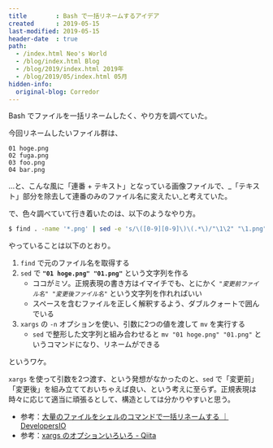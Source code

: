```yaml
---
title        : Bash で一括リネームするアイデア
created      : 2019-05-15
last-modified: 2019-05-15
header-date  : true
path:
  - /index.html Neo's World
  - /blog/index.html Blog
  - /blog/2019/index.html 2019年
  - /blog/2019/05/index.html 05月
hidden-info:
  original-blog: Corredor
---
```


Bash でファイルを一括リネームしたく、やり方を調べていた。

今回リネームしたいファイル群は、

```
01 hoge.png
02 fuga.png
03 foo.png
04 bar.png
```

…と、こんな風に「連番 + テキスト」となっている画像ファイルで、_「テキスト」部分を除去して連番のみのファイル名に変えたい_と考えていた。

で、色々調べていて行き着いたのは、以下のようなやり方。

```bash
$ find . -name '*.png' | sed -e 's/\([0-9][0-9]\)\(.*\)/"\1\2" "\1.png"/' | xargs -n 2 mv
```

やっていることは以下のとおり。

1. `find` で元のファイル名を取得する
2. `sed` で **`"01 hoge.png" "01.png"`** という文字列を作る
    - ココがミソ。正規表現の書き方はイマイチでも、とにかく _`"変更前ファイル名" "変更後ファイル名"`_ という文字列を作れればいい
    - スペースを含むファイルを正しく解釈するよう、ダブルクォートで囲んでいる
3. `xargs` の `-n` オプションを使い、引数に2つの値を渡して `mv` を実行する
    - `sed` で整形した文字列と組み合わせると `mv "01 hoge.png" "01.png"` というコマンドになり、リネームができる

というワケ。

`xargs` を使って引数を2つ渡す、という発想がなかったのと、`sed` で「変更前」「変更後」を組み立てておいちゃえば良い、という考えに至らず。正規表現は時々に応じて適当に頑張るとして、構造としては分かりやすいと思う。

- 参考：[大量のファイルをシェルのコマンドで一括リネームする ｜ DevelopersIO](https://dev.classmethod.jp/etc/rename_massive_files/)
- 参考：[xargs のオプションいろいろ - Qiita](https://qiita.com/hitode7456/items/6ba8e2d58f9b8db9de11)
